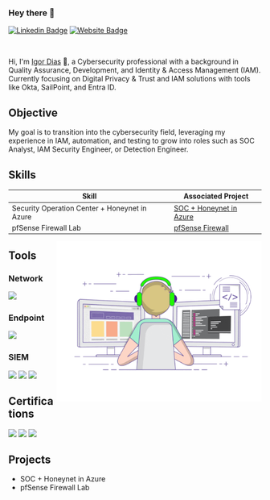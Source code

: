 ### Hey there 👋

[![Linkedin Badge](https://img.shields.io/badge/-LinkedIn-0e76a8?style=flat-square&logo=Linkedin&logoColor=white)](https://linkedin.com/in/igordiasth)
[![Website Badge](https://img.shields.io/badge/Website-3b5998?style=flat-square&logo=google-chrome&logoColor=white)](https://igordiasth.dev)

<br />

Hi, I'm [Igor Dias](https://igordiasth.dev/)  🚀, a Cybersecurity professional with a background in Quality Assurance, Development, and Identity & Access Management (IAM). Currently focusing on Digital Privacy & Trust and IAM solutions with tools like Okta, SailPoint, and Entra ID.

## Objective
My goal is to transition into the cybersecurity field, leveraging my experience in IAM, automation, and testing to grow into roles such as SOC Analyst, IAM Security Engineer, or Detection Engineer.

## Skills
| Skill                                         | Associated Project         |
|-----------------------------------------------         |----------------------------                                                       |
| Security Operation Center + Honeynet in Azure          | <a href="https://github.com/Igorth/soc-honeynet-azure">SOC + Honeynet in Azure</a>|
| pfSense Firewall Lab                                   | <a href="https://github.com/Igorth/pfsense-lab/blob/main/README.md"> pfSense Firewall |

<img align="right" alt="GIF" src="https://github.com/Igorth/Igorth/blob/master/coding.gif?raw=true" width="408" height="318" />
  
## Tools

### Network
<div>
    <img src="https://img.shields.io/badge/-Wireshark-1679A7?&style=for-the-badge&logo=Wireshark&logoColor=white" />
</div>

### Endpoint
<div>
    <img src="https://img.shields.io/badge/-Microsoft_Defender_for_Endpoint-00A4EF?&style=for-the-badge&logo=Microsoft&logoColor=white" />
</div>

### SIEM
<div>
    <img src="https://img.shields.io/badge/-Microsoft_Sentinel-0078D4?&style=for-the-badge&logo=Microsoft&logoColor=white" />
    <img src="https://img.shields.io/badge/-Splunk-000000?&style=for-the-badge&logo=Splunk&logoColor=white" />
    <img src="https://img.shields.io/badge/-Elastic-005571?&style=for-the-badge&logo=Elastic&logoColor=white" />
</div>

## Certifications
<div>
<img src="https://img.shields.io/badge/-Certified_Professional_PingOne_Advanced_Identity_Cloud-FF0000?&style=for-the-badge&logo=PingIdentity&logoColor=white" />
<img src="https://img.shields.io/badge/-Microsoft_Security%2C_Compliance_%26_Identity_Fundamentals-0078D4?&style=for-the-badge&logo=Microsoft&logoColor=white" />
<img src="https://img.shields.io/badge/-SailPoint_Identity_Security_Professional_Credential-0C2340?&style=for-the-badge&logo=SailPoint&logoColor=white" />
</div>

## Projects
- SOC + Honeynet in Azure
- pfSense Firewall Lab

<br />
<br />

